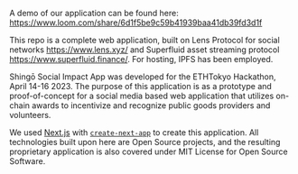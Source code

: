 A demo of our application can be found here: https://www.loom.com/share/6d1f5be9c59b41939baa41db39fd3d1f

This repo is a complete web application, built on Lens Protocol for social networks https://www.lens.xyz/ and Superfluid asset streaming protocol https://www.superfluid.finance/.  For hosting, IPFS has been employed.

Shingō Social Impact App was developed for the ETHTokyo Hackathon, April 14-16 2023.  The purpose of this application is as a prototype and proof-of-concept for a social media based web application that utilizes on-chain awards to incentivize and recognize public goods providers and volunteers.

We used [Next.js](https://nextjs.org/) with [`create-next-app`](https://github.com/vercel/next.js/tree/canary/packages/create-next-app) to create this application.  All technologies built upon here are Open Source projects, and the resulting proprietary application is also covered under MIT License for Open Source Software.
